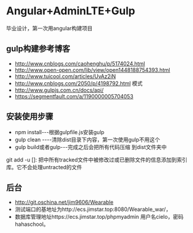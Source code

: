 # Angular+AdminLTE+Gulp
毕业设计，第一次用angular构建项目

## gulp构建参考博客
- http://www.cnblogs.com/caohenghu/p/5174024.html
- http://www.open-open.com/lib/view/open1448188754393.html
- http://www.tuicool.com/articles/UvAz2iN
- http://www.cnblogs.com/2050/p/4198792.html  模式
- http://www.gulpjs.com.cn/docs/api/
- https://segmentfault.com/a/1190000005704053


## 安装使用步骤
- npm install---根据gulpfile.js安装gulp
- gulp clean ----清除dist目录下内容，第一次使用gulp不用这个
- gulp build或者gulp---完成之后会把所有代码压缩 到dist文件夹中

git add -u []: 把中所有tracked文件中被修改过或已删除文件的信息添加到索引库。它不会处理untracted的文件

## 后台
- http://git.oschina.net/jim9606/Wearable
- 测试端口的基地址为http://ecs.jimstar.top:8080/Wearable_war/，
- 数据库管理地址https://ecs.jimstar.top/phpmyadmin 用户名cielo，密码hahaschool。